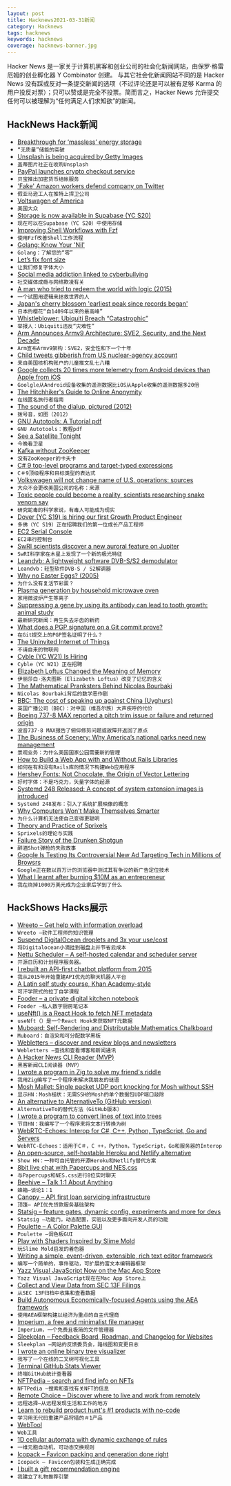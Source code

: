 ```yaml
---
layout: post
title: Hacknews2021-03-31新闻
category: Hacknews
tags: hacknews
keywords: hacknews
coverage: hacknews-banner.jpg
---
```


Hacker News 是一家关于计算机黑客和创业公司的社会化新闻网站，由保罗·格雷厄姆的创业孵化器 Y Combinator 创建。
与其它社会化新闻网站不同的是 Hacker News 没有踩或反对一条提交新闻的选项（不过评论还是可以被有足够 Karma 的用户投反对票）；只可以赞或是完全不投票。简而言之，Hacker News 允许提交任何可以被理解为“任何满足人们求知欲”的新闻。

## HackNews Hack新闻


- [Breakthrough for ‘massless’ energy storage](https://www.chalmers.se/en/departments/ims/news/Pages/Big-breakthrough-for-’massless’-energy-storage.aspx)
- `“无质量”储能的突破`
- [Unsplash is being acquired by Getty Images](https://unsplash.com/blog/unsplash-getty/)
- `盖蒂图片社正在收购Unsplash`
- [PayPal launches crypto checkout service](https://www.reuters.com/article/us-crypto-currency-paypal-exclusive-idUSKBN2BM10N)
- `贝宝推出加密货币结帐服务`
- ['Fake' Amazon workers defend company on Twitter](https://www.bbc.com/news/technology-56581266)
- `假亚马逊工人在推特上捍卫公司`
- [Voltswagen of America](https://media.vw.com/en-us/releases/1499)
- `美国大众`
- [Storage is now available in Supabase (YC S20)](https://supabase.io/blog/2021/03/30/supabase-storage)
- `现在可以在Supabase（YC S20）中使用存储`
- [Improving Shell Workflows with Fzf](https://seb.jambor.dev/posts/improving-shell-workflows-with-fzf/)
- `使用Fzf改善Shell工作流程`
- [Golang: Know Your 'Nil'](http://jeremymikkola.com/posts/2017_03_29_know_your_nil.html)
- `Golang：了解您的“零”`
- [Let’s fix font size](https://tonsky.me/blog/font-size/)
- `让我们修复字体大小`
- [Social media addiction linked to cyberbullying](https://news.uga.edu/social-media-addiction-linked-to-cyberbullying/)
- `社交媒体成瘾与网络欺凌有关`
- [A man who tried to redeem the world with logic (2015)](https://nautil.us/issue/21/information/the-man-who-tried-to-redeem-the-world-with-logic)
- `一个试图用逻辑来拯救世界的人`
- [Japan's cherry blossom 'earliest peak since records began'](https://www.bbc.com/news/world-asia-56574142)
- `日本的樱花“自1409年以来的最高峰”`
- [Whistleblower: Ubiquiti Breach “Catastrophic”](https://krebsonsecurity.com/2021/03/whistleblower-ubiquiti-breach-catastrophic/)
- `举报人：Ubiquiti违反“灾难性”`
- [Arm Announces Armv9 Architecture: SVE2, Security, and the Next Decade](https://www.anandtech.com/show/16584/arm-announces-armv9-architecture)
- `Arm宣布Armv9架构：SVE2，安全性和下一个十年`
- [Child tweets gibberish from US nuclear-agency account](https://www.bbc.com/news/technology-56578544)
- `来自美国核机构账户的儿童推文乱七八糟`
- [Google collects 20 times more telemetry from Android devices than Apple from iOS](https://therecord.media/google-collects-20-times-more-telemetry-from-android-devices-than-apple-from-ios/)
- `Goolgle从Android设备收集的遥测数据比iOS从Apple收集的遥测数据多20倍`
- [The Hitchhiker's Guide to Online Anonymity](https://anonymousplanet.org/)
- `在线匿名旅行者指南`
- [The sound of the dialup, pictured (2012)](http://www.windytan.com/2012/11/the-sound-of-dialup-pictured.html)
- `拨号音，如图（2012）`
- [GNU Autotools: A Tutorial pdf](https://elinux.org/images/4/43/Petazzoni.pdf)
- `GNU Autotools：教程pdf`
- [See a Satellite Tonight](https://james.darpinian.com/satellites/)
- `今晚看卫星`
- [Kafka without ZooKeeper](https://www.confluent.io/blog/kafka-without-zookeeper-a-sneak-peek/)
- `没有ZooKeeper的卡夫卡`
- [C# 9 top-level programs and target-typed expressions](https://developers.redhat.com/blog/2021/03/30/c-9-top-level-programs-and-target-typed-expressions/)
- `C＃9顶级程序和目标类型的表达式`
- [Volkswagen will not change name of U.S. operations: sources](https://www.reuters.com/article/us-volkswagen-name/volkswagen-will-not-change-name-of-u-s-operations-sources-idUSKBN2BM2YJ)
- `大众不会更改美国公司的名称：来源`
- [Toxic people could become a reality, scientists researching snake venom say](https://www.irishexaminer.com/world/arid-40254002.html)
- `研究蛇毒的科学家说，有毒人可能成为现实`
- [Dover (YC S19) is hiring our first Growth Product Engineer](https://www.dover.com/open-roles/growth-product-engineer)
- `多佛（YC S19）正在招聘我们的第一位成长产品工程师`
- [EC2 Serial Console](https://aws.amazon.com/blogs/aws/troubleshoot-boot-and-networking-issues-with-new-ec2-serial-console/)
- `EC2串行控制台`
- [SwRI scientists discover a new auroral feature on Jupiter](https://www.swri.org/press-release/swri-scientists-discover-new-auroral-feature-jupiter)
- `SwRI科学家在木星上发现了一个新的极光特征`
- [Leandvb: A lightweight software DVB-S/S2 demodulator](https://www.pabr.org/radio/leandvb/leandvb.en.html)
- `Leandvb：轻型软件DVB-S / S2解调器`
- [Why no Easter Eggs? (2005)](https://web.archive.org/web/20171123041231/https://blogs.msdn.microsoft.com/larryosterman/2005/10/21/why-no-easter-eggs/)
- `为什么没有复活节彩蛋？ `
- [Plasma generation by household microwave oven](https://aapt.scitation.org/doi/10.1119/10.0002706)
- `家用微波炉产生等离子`
- [Suppressing a gene by using its antibody can lead to tooth growth: animal study](https://www.u-fukui.ac.jp/en-news/67075/)
- `最新研究新闻：再生失去牙齿的新药`
- [What does a PGP signature on a Git commit prove?](https://people.kernel.org/monsieuricon/what-does-a-pgp-signature-on-a-git-commit-prove)
- `在Git提交上的PGP签名证明了什么？`
- [The Uninvited Internet of Things](https://lwn.net/SubscriberLink/850218/9c0f0946579fe577/)
- `不请自来的物联网`
- [Cyble (YC W21) Is Hiring](https://www.workatastartup.com/jobs/42988)
- `Cyble（YC W21）正在招聘`
- [Elizabeth Loftus Changed the Meaning of Memory](https://www.newyorker.com/magazine/2021/04/05/how-elizabeth-loftus-changed-the-meaning-of-memory)
- `伊丽莎白·洛夫图斯（Elizabeth Loftus）改变了记忆的含义`
- [The Mathematical Pranksters Behind Nicolas Bourbaki](https://daily.jstor.org/the-mathematical-pranksters-behind-nicolas-bourbaki/)
- `Nicolas Bourbaki背后的数学恶作剧`
- [BBC: The cost of speaking up against China (Uyghurs)](https://www.bbc.com/news/world-asia-china-56563449)
- `英国广播公司（BBC）：对中国（维吾尔族）大声疾呼的代价`
- [Boeing 737-8 MAX reported a pitch trim issue or failure and returned origin](http://avherald.com/h?article=4e52a7cb&opt=0)
- `波音737-8 MAX报告了俯仰修剪问题或故障并返回了原点`
- [The Business of Scenery: Why America’s national parks need new management](https://harpers.org/archive/2021/04/the-business-of-scenery-why-national-parks-need-new-management/)
- `景观业务：为什么美国国家公园需要新的管理`
- [How to Build a Web App with and Without Rails Libraries](https://shopify.engineering/building-web-app-ruby-rails)
- `如何在有和没有Rails库的情况下构建Web应用程序`
- [Hershey Fonts: Not Chocolate, the Origin of Vector Lettering](https://hackaday.com/2021/03/30/hershey-fonts-not-chocolate-the-origin-of-vector-lettering/)
- `好时字体：不是巧克力，矢量字体的起源`
- [Systemd 248 Released: A concept of system extension images is introduced](https://raw.githubusercontent.com/systemd/systemd/main/NEWS)
- `Systemd 248发布：引入了系统扩展映像的概念`
- [Why Computers Won't Make Themselves Smarter](https://www.newyorker.com/culture/annals-of-inquiry/why-computers-wont-make-themselves-smarter)
- `为什么计算机无法使自己变得更聪明`
- [Theory and Practice of Sprixels](https://nick-black.com/dankwiki/index.php?title=Theory_and_Practice_of_Sprixels)
- `Sprixels的理论与实践`
- [Failure Story of the Drunken Shotgun](https://www.gamasutra.com/blogs/AlexeyStrelkov/20210104/375680/How_I_wasted_4k_and_half_a_year_of_my_life_to_develop_a_game_that_earned_only_30.php)
- `醉酒Shot弹枪的失败故事`
- [Google Is Testing Its Controversial New Ad Targeting Tech in Millions of Browsrs](https://www.eff.org/deeplinks/2021/03/google-testing-its-controversial-new-ad-targeting-tech-millions-browsers-heres)
- `Google正在数以百万计的浏览器中测试其有争议的新广告定位技术`
- [What I learnt after burning $10M as an entrepreneur](https://twitter.com/awilkinson/status/1376985854229504007)
- `我在烧掉1000万美元成为企业家后学到了什么`


## HackShows Hacks展示

- [ Wreeto – Get help with information overload](https://wreeto.com)
- `Wreeto –软件工程师的知识管理`
- [ Suspend DigitalOcean droplets and 3x your use/cost](https://blog.brakecode.com/discs-drive-image-suspend-cloud-service/)
- `将Digitalocean小滴挂到磁盘上并节省云成本`
- [ Nettu Scheduler – A self-hosted calendar and scheduler server](https://github.com/fmeringdal/nettu-scheduler)
- `开源日历和计划程序服务器。`
- [ I rebuilt an API-first chatbot platform from 2015](https://www.api.chat/)
- `我从2015年开始重建API优先的聊天机器人平台`
- [ A Latin self study course, Khan Academy-style](https://selfstudyclassics.com/)
- `可汗学院式的拉丁自学课程`
- [ Fooder – a private digital kitchen notebook](https://usefooder.com)
- `Fooder –私人数字厨房笔记本`
- [ useNft() is a React Hook to fetch NFT metadata](https://use-nft.spectre.xyz/)
- `useNft（）是一个React Hook来获取NFT元数据`
- [ Muboard: Self-Rendering and Distributable Mathematics Chalkboard](https://github.com/susam/muboard)
- `Muboard：自渲染和可分配数学黑板`
- [ Webletters – discover and review blogs and newsletters](https://webletters.app/)
- `Webletters –查找和查看博客和新闻通讯`
- [ A Hacker News CLI Reader (MVP)](https://github.com/zaataylor/rich-hn)
- `黑客新闻CLI阅读器（MVP）`
- [ I wrote a program in Zig to solve my friend's riddle](https://git.sr.ht/~alecstein/word_chains)
- `我用Zig编写了一个程序来解决我朋友的谜语`
- [ Mosh Mallet: Single packet UDP port knocking for Mosh without SSH](https://gitlab.com/Zinnia_Zirconium/mosh-mallet)
- `显示HN：Mosh槌状：无需SSH的Mosh的单个数据包UDP端口敲除`
- [ An alternative to AlternativeTo (GitHub version)](https://github.com/brentadamson/alternativeto)
- `AlternativeTo的替代方法（GitHub版本）`
- [ I wrote a program to convert lines of text into trees](https://github.com/birchb1024/frangipanni)
- `节目HN：我编写了一个程序来将文本行转换为树`
- [ WebRTC-Echoes: Interop for C#, C++, Python, TypeScript, Go and Servers](https://github.com/sipsorcery/webrtc-echoes)
- `WebRTC-Echoes：适用于C＃，C ++，Python，TypeScript，Go和服务器的Interop`
- [ An open-source, self-hostable Heroku and Netlify alternative](https://coollabs.io/coolify)
- `Show HN：一种可自托管的开源Heroku和Netlify替代方案`
- [ 8bit live chat with Papercups and NES.css](https://papercups-io.github.io/chat-builder/nes/)
- `与Papercups和NES.css进行8位实时聊天`
- [ Beehive – Talk 1:1 About Anything](https://www.askbeehive.com/)
- `蜂箱–谈论1：1`
- [ Canopy – API first loan servicing infrastructure](https://canopyservicing.com/)
- `顶篷– API优先贷款服务基础架构`
- [ Statsig – feature gates, dynamic config, experiments and more for devs](https://statsig.com)
- `Statsig –功能门，动态配置，实验以及更多面向开发人员的功能`
- [ Poulette – A Color Palette GUI](https://github.com/grgrdvrt/poulette)
- `Poulette –调色板GUI`
- [ Play with Shaders Inspired by Slime Mold](https://observablehq.com/@johnowhitaker/dotswarm-exploring-slime-mould-inspired-shaders)
- `玩Slime Mold启发的着色器`
- [ Writing a simple, event-driven, extensible, rich text editor framework](https://github.com/simplygreatwork/textbase)
- `编写一个简单的，事件驱动，可扩展的富文本编辑器框架`
- [ Yazz Visual JavaScript Now on the Mac App Store](https://apps.apple.com/gb/app/visual-javascript/id1551448939?mt=12)
- `Yazz Visual JavaScript现在在Mac App Store上`
- [ Collect and View Data from SEC 13F Filings](https://github.com/toddwschneider/sec-13f-filings)
- `从SEC 13F归档中收集和查看数据`
- [ Build Autonomous Economically-focused Agents using the AEA framework](https://github.com/fetchai/agents-aea)
- `使用AEA框架构建以经济为重点的自主代理商`
- [ Imperium, a free and minimalist file manager](https://www.dreamcrafter.dev/)
- `Imperium，一个免费且极简的文件管理器`
- [ Sleekplan – Feedback Board, Roadmap, and Changelog for Websites](https://sleekplan.com/?v=2)
- `Sleekplan –网站的反馈委员会，路线图和变更日志`
- [ I wrote an online binary tree visualizer](https://binary-tree-visualizer.vercel.app/)
- `我写了一个在线的二叉树可视化工具`
- [ Terminal GitHub Stats Viewer](https://github.com/irevenko/octotui)
- `终端GitHub统计查看器`
- [ NFTPedia – search and find info on NFTs](https://nftpedia.co)
- `NFTPedia –搜索和查找有关NFT的信息`
- [ Remote Choice – Discover where to live and work from remotely](https://remotechoice.co/)
- `远程选择–从远程发现生活和工作的地方`
- [ Learn to rebuild product hunt's #1 products with no-code](https://superbuild.io/newsletter)
- `学习用无代码重建产品狩猎的＃1产品`
- [ WebTool](item?id=26643418)
- `Web工具`
- [ 1D cellular automata with dynamic exchange of rules](https://github.com/juanpabloaj/cellular-automata-with-dynamic-rule)
- `一维元胞自动机，可动态交换规则`
- [ Icopack – Favicon packing and generation done right](https://github.com/optidash-ai/icopack)
- `Icopack – Favicon包装和生成正确完成`
- [ I built a gift recommendation engine](https://www.gowishbone.com/discover)
- `我建立了礼物推荐引擎`


